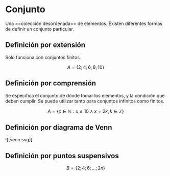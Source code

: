 # Conjunto

Una ==colección desordenada== de elementos. Existen diferentes formas de definir un conjunto particular.

## Definición por extensión

Solo funciona con conjuntos finitos.

$$
A=\{2;4;6;8;10\}
$$

## Definición por comprensión

Se especifica el conjunto de dónde tomar los elementos, y la condición que deben cumplir. Se puede utilizar tanto para conjuntos infinitos como finitos.

$$
A=\{x\in\mathbb{N}: x \leq 10 \land x=2k, k\in\mathbb{Z}\}
$$

## Definición por diagrama de Venn

![[venn.svg]]

## Definición por puntos suspensivos

$$
B=\{2;4;6;\dots;2n\}
$$
